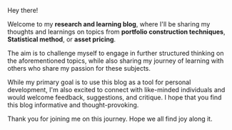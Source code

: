 Hey there!

Welcome to my **research and learning blog**, where I'll be sharing my thoughts and learnings on topics from **portfolio construction techniques**, **Statistical method**, or **asset pricing**. 

The aim is to challenge myself to engage in further structured thinking on the aforementioned topics, while also sharing my journey of learning with others who share my passion for these subjects.

While my primary goal is to use this blog as a tool for personal development, I'm also excited to connect with like-minded individuals and would welcome feedback, suggestions, and critique. I hope that you find this blog informative and thought-provoking. 

Thank you for joining me on this journey. Hope we all find joy along it.
